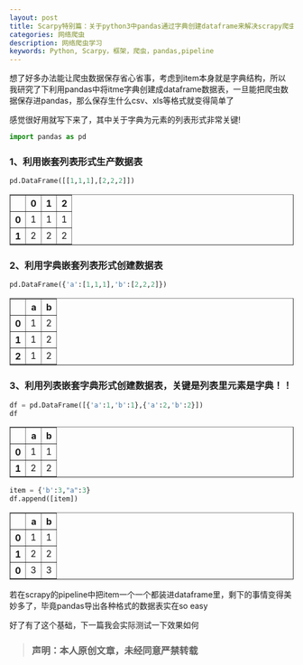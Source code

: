 ```yaml
---
layout: post
title: Scarpy特别篇：关于python3中pandas通过字典创建dataframe来解决scrapy爬虫数据保存
categories: 网络爬虫
description: 网络爬虫学习
keywords: Python, Scarpy，框架，爬虫，pandas,pipeline
---
```


想了好多办法能让爬虫数据保存省心省事，考虑到item本身就是字典结构，所以我研究了下利用pandas中将itme字典创建成dataframe数据表，一旦能把爬虫数据保存进pandas，那么保存生什么csv、xls等格式就变得简单了

感觉很好用就写下来了，其中关于字典为元素的列表形式非常关键!


```python
import pandas as pd
```

### 1、利用嵌套列表形式生产数据表


```python
pd.DataFrame([[1,1,1],[2,2,2]])
```




<div>
<table border="1" class="dataframe">
  <thead>
    <tr style="text-align: right;">
      <th></th>
      <th>0</th>
      <th>1</th>
      <th>2</th>
    </tr>
  </thead>
  <tbody>
    <tr>
      <th>0</th>
      <td>1</td>
      <td>1</td>
      <td>1</td>
    </tr>
    <tr>
      <th>1</th>
      <td>2</td>
      <td>2</td>
      <td>2</td>
    </tr>
  </tbody>
</table>
</div>



### 2、利用字典嵌套列表形式创建数据表


```python
pd.DataFrame({'a':[1,1,1],'b':[2,2,2]})
```




<div>
<table border="1" class="dataframe">
  <thead>
    <tr style="text-align: right;">
      <th></th>
      <th>a</th>
      <th>b</th>
    </tr>
  </thead>
  <tbody>
    <tr>
      <th>0</th>
      <td>1</td>
      <td>2</td>
    </tr>
    <tr>
      <th>1</th>
      <td>1</td>
      <td>2</td>
    </tr>
    <tr>
      <th>2</th>
      <td>1</td>
      <td>2</td>
    </tr>
  </tbody>
</table>
</div>



### 3、利用列表嵌套字典形式创建数据表，关键是列表里元素是字典！！


```python
df = pd.DataFrame([{'a':1,'b':1},{'a':2,'b':2}])
df
```




<div>
<table border="1" class="dataframe">
  <thead>
    <tr style="text-align: right;">
      <th></th>
      <th>a</th>
      <th>b</th>
    </tr>
  </thead>
  <tbody>
    <tr>
      <th>0</th>
      <td>1</td>
      <td>1</td>
    </tr>
    <tr>
      <th>1</th>
      <td>2</td>
      <td>2</td>
    </tr>
  </tbody>
</table>
</div>




```python
item = {'b':3,"a":3}
df.append([item])
```




<div>
<table border="1" class="dataframe">
  <thead>
    <tr style="text-align: right;">
      <th></th>
      <th>a</th>
      <th>b</th>
    </tr>
  </thead>
  <tbody>
    <tr>
      <th>0</th>
      <td>1</td>
      <td>1</td>
    </tr>
    <tr>
      <th>1</th>
      <td>2</td>
      <td>2</td>
    </tr>
    <tr>
      <th>0</th>
      <td>3</td>
      <td>3</td>
    </tr>
  </tbody>
</table>
</div>



若在scrapy的pipeline中把item一个一个都装进dataframe里，剩下的事情变得美妙多了，毕竟pandas导出各种格式的数据表实在so easy

好了有了这个基础，下一篇我会实际测试一下效果如何

> ### 声明：本人原创文章，未经同意严禁转载
